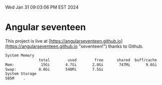 Wed Jan 31 09:03:06 PM EST 2024

# Angular seventeen


This project is live at [https://angularseventeen.github.io](https://angularseventeen.github.io "seventeen!") thanks to Github.

```bash
System Memory
               total        used        free      shared  buff/cache   available
Mem:            15Gi       4.7Gi       2.0Gi       747Mi       9.6Gi        10Gi
Swap:          8.0Gi       540Mi       7.5Gi
System Storage
505M	.
```
```bash
